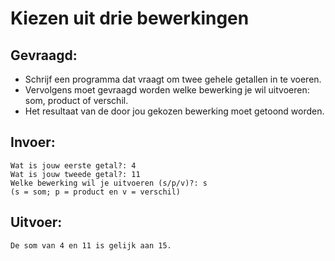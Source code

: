 # Kiezen uit drie bewerkingen

## Gevraagd:

* Schrijf een programma dat vraagt om twee gehele getallen in te voeren.
* Vervolgens moet gevraagd worden welke bewerking je wil uitvoeren: som, product of verschil.
* Het resultaat van de door jou gekozen bewerking moet getoond worden.

## Invoer:
```
Wat is jouw eerste getal?: 4
Wat is jouw tweede getal?: 11
Welke bewerking wil je uitvoeren (s/p/v)?: s
(s = som; p = product en v = verschil)
```

## Uitvoer:

```
De som van 4 en 11 is gelijk aan 15.
```
